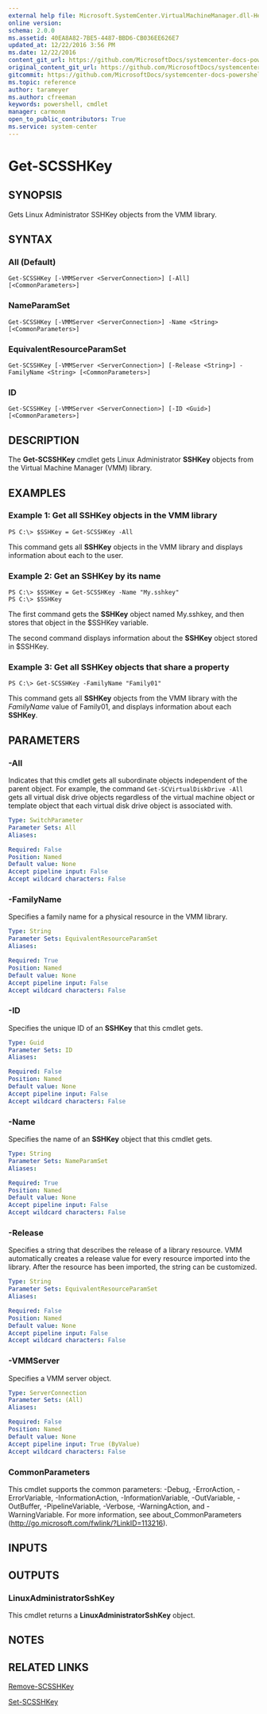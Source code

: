 ```yaml
---
external help file: Microsoft.SystemCenter.VirtualMachineManager.dll-Help.xml
online version: 
schema: 2.0.0
ms.assetid: 40EA8A82-7BE5-4487-BBD6-CB036EE626E7
updated_at: 12/22/2016 3:56 PM
ms.date: 12/22/2016
content_git_url: https://github.com/MicrosoftDocs/systemcenter-docs-powershell/blob/master/systemcenter-cmdlets/SystemCenter2016/VirtualMachineManager/vlatest/Get-SCSSHKey.md
original_content_git_url: https://github.com/MicrosoftDocs/systemcenter-docs-powershell/blob/master/systemcenter-cmdlets/SystemCenter2016/VirtualMachineManager/vlatest/Get-SCSSHKey.md
gitcommit: https://github.com/MicrosoftDocs/systemcenter-docs-powershell/blob/96e5647587661652225fbdd2c797cd4d59d542bc/systemcenter-cmdlets/SystemCenter2016/VirtualMachineManager/vlatest/Get-SCSSHKey.md
ms.topic: reference
author: tarameyer
ms.author: cfreeman
keywords: powershell, cmdlet
manager: carmonm
open_to_public_contributors: True
ms.service: system-center
---
```


# Get-SCSSHKey

## SYNOPSIS
Gets Linux Administrator SSHKey objects from the VMM library.

## SYNTAX

### All (Default)
```
Get-SCSSHKey [-VMMServer <ServerConnection>] [-All] [<CommonParameters>]
```

### NameParamSet
```
Get-SCSSHKey [-VMMServer <ServerConnection>] -Name <String> [<CommonParameters>]
```

### EquivalentResourceParamSet
```
Get-SCSSHKey [-VMMServer <ServerConnection>] [-Release <String>] -FamilyName <String> [<CommonParameters>]
```

### ID
```
Get-SCSSHKey [-VMMServer <ServerConnection>] [-ID <Guid>] [<CommonParameters>]
```

## DESCRIPTION
The **Get-SCSSHKey** cmdlet gets Linux Administrator **SSHKey** objects from the Virtual Machine Manager (VMM) library.

## EXAMPLES

### Example 1: Get all SSHKey objects in the VMM library
```
PS C:\> $SSHKey = Get-SCSSHKey -All
```

This command gets all **SSHKey** objects in the VMM library and displays information about each to the user.

### Example 2: Get an SSHKey by its name
```
PS C:\> $SSHKey = Get-SCSSHKey -Name "My.sshkey"
PS C:\> $SSHKey
```

The first command gets the **SSHKey** object named My.sshkey, and then stores that object in the $SSHKey variable.

The second command displays information about the **SSHKey** object stored in $SSHKey.

### Example 3: Get all SSHKey objects that share a property
```
PS C:\> Get-SCSSHKey -FamilyName "Family01"
```

This command gets all **SSHKey** objects from the VMM library with the *FamilyName* value of Family01, and displays information about each **SSHKey**.

## PARAMETERS

### -All
Indicates that this cmdlet gets all subordinate objects independent of the parent object.
For example, the command `Get-SCVirtualDiskDrive -All` gets all virtual disk drive objects regardless of the virtual machine object or template object that each virtual disk drive object is associated with.

```yaml
Type: SwitchParameter
Parameter Sets: All
Aliases: 

Required: False
Position: Named
Default value: None
Accept pipeline input: False
Accept wildcard characters: False
```

### -FamilyName
Specifies a family name for a physical resource in the VMM library.

```yaml
Type: String
Parameter Sets: EquivalentResourceParamSet
Aliases: 

Required: True
Position: Named
Default value: None
Accept pipeline input: False
Accept wildcard characters: False
```

### -ID
Specifies the unique ID of an **SSHKey** that this cmdlet gets.

```yaml
Type: Guid
Parameter Sets: ID
Aliases: 

Required: False
Position: Named
Default value: None
Accept pipeline input: False
Accept wildcard characters: False
```

### -Name
Specifies the name of an **SSHKey** object that this cmdlet gets.

```yaml
Type: String
Parameter Sets: NameParamSet
Aliases: 

Required: True
Position: Named
Default value: None
Accept pipeline input: False
Accept wildcard characters: False
```

### -Release
Specifies a string that describes the release of a library resource.
VMM automatically creates a release value for every resource imported into the library.
After the resource has been imported, the string can be customized.

```yaml
Type: String
Parameter Sets: EquivalentResourceParamSet
Aliases: 

Required: False
Position: Named
Default value: None
Accept pipeline input: False
Accept wildcard characters: False
```

### -VMMServer
Specifies a VMM server object.

```yaml
Type: ServerConnection
Parameter Sets: (All)
Aliases: 

Required: False
Position: Named
Default value: None
Accept pipeline input: True (ByValue)
Accept wildcard characters: False
```

### CommonParameters
This cmdlet supports the common parameters: -Debug, -ErrorAction, -ErrorVariable, -InformationAction, -InformationVariable, -OutVariable, -OutBuffer, -PipelineVariable, -Verbose, -WarningAction, and -WarningVariable. For more information, see about_CommonParameters (http://go.microsoft.com/fwlink/?LinkID=113216).

## INPUTS

## OUTPUTS

### LinuxAdministratorSshKey
This cmdlet returns a **LinuxAdministratorSshKey** object.

## NOTES

## RELATED LINKS

[Remove-SCSSHKey](xref:SystemCenter2016/VirtualMachineManager/vlatest/Remove-SCSSHKey.md)

[Set-SCSSHKey](xref:SystemCenter2016/VirtualMachineManager/vlatest/Set-SCSSHKey.md)

